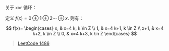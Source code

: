 关于 `xor` 循环：

定义 $f(x) = 0 \oplus 1 \oplus 2 \cdots \oplus x$. 则有：

$$
f(x)= 
\begin{cases} 
x, & x=4 k, k \in Z \\ 
1, & x=4 k+1, k \in Z \\ 
x+1, & x=4 k+2, k \in Z \\ 
0, & x=4 k+3, k \in Z 
\end{cases}
$$


> [LeetCode 1486](https://leetcode.cn/problems/xor-operation-in-an-array/description)
